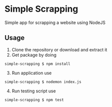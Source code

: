 # Simple Scrapping

Simple app for scrapping a website using NodeJS

## Usage

1. Clone the repository or download and extract it
2. Get package by doing
```
simple-scrapping $ npm install
```
3. Run application use
```
simple-scrapping $ nodemon index.js
```
4. Run testing script use
```
simple-scrapping $ npm test
```